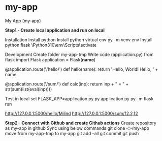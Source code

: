# my-app
My App (my-app)

**Step1 - Create local application and run on local**

Installation
Install python
Install python virtual env
py -m venv env
Install python flask
\Python310\env\Scripts\activate

Development
Create folder my-app-tmp
Write code (application.py)
from flask import Flask
application = Flask(__name__) 

@application.route('/hello/<name>') 
def hello(name):
return 'Hello, World! Hello, ' + name

@application.route('/sum/<inp>') 
def calc(inp):
return inp + " = " + str(sum(list(eval(inp))))

Test in local
set FLASK_APP=application.py
py application.py
py -m flask run

http://127.0.0.1:5000/hello/Milind
http://127.0.0.1:5000/sum/12.2,12

**Step2 - Connect with Github and create Github actions**
  Create repository as my-app in github
Sync using below commands
git clone <>/my-app
move from my-app-tmp to my-app
git add –all
git commit
git push

